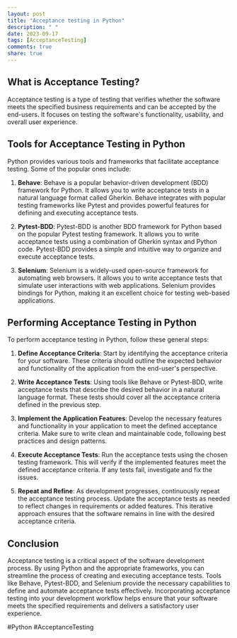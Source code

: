 ```yaml
---
layout: post
title: "Acceptance testing in Python"
description: " "
date: 2023-09-17
tags: [AcceptanceTesting]
comments: true
share: true
---
```


## What is Acceptance Testing?

Acceptance testing is a type of testing that verifies whether the software meets the specified business requirements and can be accepted by the end-users. It focuses on testing the software's functionality, usability, and overall user experience.

## Tools for Acceptance Testing in Python

Python provides various tools and frameworks that facilitate acceptance testing. Some of the popular ones include:

1. **Behave**: Behave is a popular behavior-driven development (BDD) framework for Python. It allows you to write acceptance tests in a natural language format called Gherkin. Behave integrates with popular testing frameworks like Pytest and provides powerful features for defining and executing acceptance tests.

2. **Pytest-BDD**: Pytest-BDD is another BDD framework for Python based on the popular Pytest testing framework. It allows you to write acceptance tests using a combination of Gherkin syntax and Python code. Pytest-BDD provides a simple and intuitive way to organize and execute acceptance tests.

3. **Selenium**: Selenium is a widely-used open-source framework for automating web browsers. It allows you to write acceptance tests that simulate user interactions with web applications. Selenium provides bindings for Python, making it an excellent choice for testing web-based applications.

## Performing Acceptance Testing in Python

To perform acceptance testing in Python, follow these general steps:

1. **Define Acceptance Criteria**: Start by identifying the acceptance criteria for your software. These criteria should outline the expected behavior and functionality of the application from the end-user's perspective.

2. **Write Acceptance Tests**: Using tools like Behave or Pytest-BDD, write acceptance tests that describe the desired behavior in a natural language format. These tests should cover all the acceptance criteria defined in the previous step.

3. **Implement the Application Features**: Develop the necessary features and functionality in your application to meet the defined acceptance criteria. Make sure to write clean and maintainable code, following best practices and design patterns.

4. **Execute Acceptance Tests**: Run the acceptance tests using the chosen testing framework. This will verify if the implemented features meet the defined acceptance criteria. If any tests fail, investigate and fix the issues.

5. **Repeat and Refine**: As development progresses, continuously repeat the acceptance testing process. Update the acceptance tests as needed to reflect changes in requirements or added features. This iterative approach ensures that the software remains in line with the desired acceptance criteria.

## Conclusion

Acceptance testing is a critical aspect of the software development process. By using Python and the appropriate frameworks, you can streamline the process of creating and executing acceptance tests. Tools like Behave, Pytest-BDD, and Selenium provide the necessary capabilities to define and automate acceptance tests effectively. Incorporating acceptance testing into your development workflow helps ensure that your software meets the specified requirements and delivers a satisfactory user experience.

#Python #AcceptanceTesting